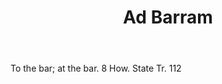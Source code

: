 ---
title: Ad Barram
letter: A
permalink: "/definitions/bld-ad-barram.html"
body: To the bar; at the bar. 8 How. State Tr. 112
published_at: '2018-07-07'
source: Black's Law Dictionary 2nd Ed (1910)
layout: post
---